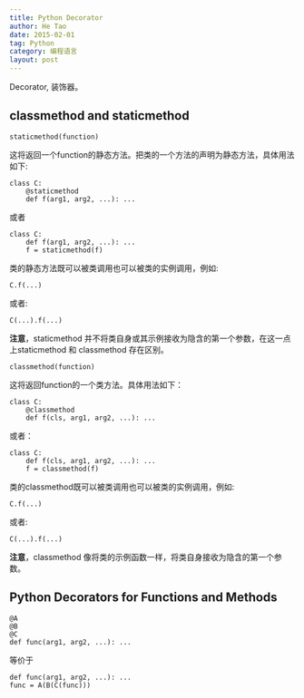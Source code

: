 ```yaml
---
title: Python Decorator
author: He Tao
date: 2015-02-01
tag: Python
category: 编程语言
layout: post
---
```


Decorator, 装饰器。

classmethod and staticmethod
----------------------------

    staticmethod(function)

这将返回一个function的静态方法。把类的一个方法的声明为静态方法，具体用法如下:

    class C:
        @staticmethod
        def f(arg1, arg2, ...): ...

或者

    class C:
        def f(arg1, arg2, ...): ...
        f = staticmethod(f)

<!--more-->

类的静态方法既可以被类调用也可以被类的实例调用，例如:

    C.f(...)

或者:

    C(...).f(...)

**注意**，staticmethod 并不将类自身或其示例接收为隐含的第一个参数，在这一点上staticmethod 和 classmethod 存在区别。

    classmethod(function)

这将返回function的一个类方法。具体用法如下：

    class C:
        @classmethod
        def f(cls, arg1, arg2, ...): ...

或者：

    class C:
        def f(cls, arg1, arg2, ...): ...
        f = classmethod(f)

类的classmethod既可以被类调用也可以被类的实例调用，例如:

    C.f(...)

或者:

    C(...).f(...)

**注意**，classmethod 像将类的示例函数一样，将类自身接收为隐含的第一个参数。

Python Decorators for Functions and Methods
-------------------------------------------

    @A
    @B
    @C
    def func(arg1, arg2, ...): ...

等价于

    def func(arg1, arg2, ...): ...
    func = A(B(C(func)))

<!--
有待思考：

```python
def decorator(fn):
    def wrapper(*args):
        print('call wrapper')
        return fn(*args)
    return wrapper
```
-->


